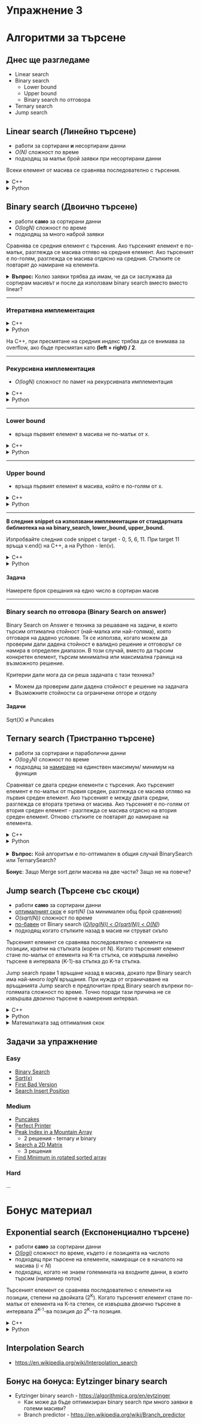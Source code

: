 # Упражнение 3

# Алгоритми за търсене

## Днес ще разгледаме

- Linear search
- Binary search
    - Lower bound
    - Upper bound
    - Binary search по отговора
- Ternary search
- Jump search

## Linear search (Линейно търсене)

- работи за сортирани **и** несортирани данни
- *O(N)* сложност по време
- подходящ за малък брой заявки при несортирани данни

Всеки елемент от масива се сравнява последователно с търсения.


<details>
  <summary>C++</summary>
	
```c++
int linear_search(const vector<int>& arr, int x) {
    for (int i = 0; i < arr.size(); i++) {
        if (arr[i] == x) {
            return i;
        }
    }
    return -1;
}
```

</details>


<details>
  <summary>Python</summary>

```python
def linear_search(arr, X):
    for i in range(len(arr)):
        if arr[i] == X:
            return i
    
    return -1

arr = [9, 4, 3, 2, 6, 7, 1, 8, 5]
X = 6

print(linear_search(arr, X)) # 4
```

</details>

## Binary search (Двоично търсене)

- работи **само** за сортирани данни
- *O(logN)* сложност по време
- подходящ за много наброй заявки

Сравнява се средния елемент с търсения. Ако търсеният елемент е по-малък, разглежда се масива отляво на средния елемент. Ако търсеният е по-голям, разглежда се масива отдясно на средния. Стъпките се повтарят до намиране на елемента.

<details>
	<summary><b>Въпрос:</b> Колко заявки трябва да имам, че да си заслужава да сортирам масивът и после да използвам binary search вместо вместо linear?</summary>

#### 1. Проблем
Искаме да търсим многократно в **несортиран масив** от `n` елемента:
- Всяко query с **linear search** = O(n)
- Ако **сортираме веднъж** (O(n log n)), после всяко търсене е **binary search**: O(log n)

#### 2. Нека имаме `k` заявки за търсене.

- **Ако НЕ сортираш, всяка заявка:**
  - O(n)
  - Общо време: **T₁ = k * n**
- **Ако сортираш веднъж, после binary search:**
  - O(n log n) (сортиране) + O(log n) (всяко търсене)
  - Общо време: **T₂ = n log n + k * log n**


#### 3. Кога е по-изгодно да сортираш?

Искаме **T₂ < T₁:** т.е. **n log n + k log n < k n**
<br />
Определяме при кое k това е изпълнено:

```
n * log n + k * log n < k * n
n * log n < k * (n - log n)
k > n * log n / (n - log n)

// За голямо `n`, може да пренебрегнем `log n` спрямо `n`:
// следователно

k > log n
```

#### 4. Заключение

- **Ако търсиш броя на запитвания `k > log n`**, си струва да сортираш масива и да използваш двоично търсене.
- Ако са **по-малко от log n**, линейното търсене често е по-изгодно.

</details>

---

### Итеративна имплементация

<details>
  <summary>C++</summary>
	
```c++
int binarySearch(vector<int>& nums, int target) {
    int left = 0;
    int right = nums.size() - 1;
    while(left <= right) {
        int mid = left + (right - left) / 2; // !!!
        if(nums[mid] == target)
            return mid;
        else if(nums[mid] > target)
            right = mid - 1;
        else
            left = mid + 1;
    }

    return -1;
}
```

</details>

<details>
  <summary>Python</summary>

```python
def binary_search(arr, X):
    left = 0
    right = len(arr) - 1

    Xi = 0

    while left <= right:
        mid = left + (right - left) // 2

        if X <= arr[mid]:
            right = mid - 1
            Xi = mid
        else:
            left = mid + 1

    return Xi

arr = [10, 20, 30, 40, 50, 60, 70, 80, 90]
X = 60

Xi = binary_search(arr, X)
print(Xi) # 5
```

</details>

На C++, при пресмятане на средния индекс трябва да се внимава за overflow, ако бъде пресмятан като **(left + right) / 2**.

---

### Рекурсивна имплементация

- *O(logN)* сложност по памет на рекурсивната имплементация

<details>
  <summary>C++</summary>

```c++
int binarySearchRecursive(const vector<int> &arr, int l, int r, int x) {
    if (r >= l) {
        int mid = l + (r - l) / 2;
        if (arr[mid] == x)
            return mid;
        if (arr[mid] > x)
            return binarySearchRecursive(arr, l, mid - 1, x);
        return binarySearchRecursive(arr, mid + 1, r, x);
    }
    return -1;
}
```
	
</details>


<details>
  <summary>Python</summary>

```python
def binary_search_recursive(arr, X, left, right):
    if left <= right:
        mid = left + (right - left) // 2

        if X == arr[mid]:
            return mid
        elif X < arr[mid]:
            return binary_search_recursive(arr, X, left, mid - 1)
        return binary_search_recursive(arr, X, mid + 1, right)
    return -1
```

</details>

---

### Lower bound
- връща първият елемент в масива не по-малък от x.

<details>
  <summary>C++</summary>

```c++
int lowerBound(const std::vector<int>& nums, int target) {
    int left = 0;
    int right = nums.size();
    while (left < right) {
        int mid = left + (right - left) / 2;
        if (nums[mid] < target) {
            left = mid + 1;
        } else {
            right = mid;
        }
    }

    return left; // If left == nums.size(), target is greater than all elements
}
```

</details>

<details>
  <summary>Python</summary>

	TODO...
</details>

---

### Upper bound
- връща първият елемент в масива, който е по-голям от x.

<details>
  <summary>C++</summary>

```c++
int upperBound(const std::vector<int>& nums, int target) {
    int left = 0;
    int right = nums.size();
    while (left < right) {
        int mid = left + (right - left) / 2;
        if (nums[mid] <= target) {
            left = mid + 1;
        } else {
            right = mid;
        }
    }
    return left;
}
```

</details>

<details>
  <summary>Python</summary>
	TODO...
</details>

---

**В следния snippet са използвани имплементации от стандартната библиотека на на binary_search, lower_bound, upper_bound.** 

Изпробвайте следния code snippet с target - 0, 5, 6, 11. При target 11 връща v.end() на C++, а на Python - len(v).

<details>
  <summary>C++</summary>

```c++
#include <iostream>
#include <vector>
#include <algorithm>

int main() {
	std::vector<int> v = { 1, 2, 3, 4, 6, 7, 8, 9 };
	int target = 0;

	// https://en.cppreference.com/w/cpp/algorithm/binary_search.html
	std::cout << (std::binary_search(v.begin(), v.end(), target)) << std::endl;

	// https://en.cppreference.com/w/cpp/algorithm/lower_bound.html
	auto lbIter = std::lower_bound(v.begin(), v.end(), target);
	if (lbIter != v.end()) {
		std::cout << *lbIter << std::endl;
	}

	// https://en.cppreference.com/w/cpp/algorithm/upper_bound.html
	auto ubIter = std::upper_bound(v.begin(), v.end(), target);
	if (ubIter != v.end()) {
		std::cout << *ubIter << std::endl;
	}
}
```

</details>

<details>
  <summary>Python</summary>
  
```python
import bisect

v = [1, 2, 3, 4, 6, 7, 8, 9]
targets = [0, 5, 6, 11]

for target in targets:
    print(bisect.bisect_left(v, target))
    print(bisect.bisect_right(v, target))
    print()
```

</details>


#### Задача
Намерете броя срещания на едно число в сортиран масив

---

### Binary search по отговора (Binary Search on answer)
Binary Search on Answer е техника за решаване на задачи, в които търсим оптимална стойност (най-малка или най-голяма), която отговаря на дадено условие. Тя се използва, когато можем да проверим дали дадена стойност е валидно решение и отговорът се намира в определен диапазон. В този случай, вместо да търсим конкретен елемент, търсим минимална или максимална граница на възможното решение.

Критерии дали мога да си реша задачата с тази техника?
- Можем да проверим дали дадена стойност е решение на задачата
- Възможните стойности са ограничени отгоре и отдолу

#### Задачи
Sqrt(X) и Puncakes

## Ternary search (Тристранно търсене)

- работи за сортирани и параболични данни
- *O(log<sub>3</sub>N)* сложност по време
- подходящ за [намиране](https://cp-algorithms.com/num_methods/ternary_search.html) на единствен максимум/ минимум на функция

Сравняват се двата средни елементи с търсения. Ако търсеният елемент е по-малък от първия среден, разглежда се масива отляво на първия среден елемент. Ако търсеният е между двата средни, разглежда се втората третина от масива. Ако търсеният е по-голям от втория среден елемент - разглежда се масива отдясно на втория среден елемент. Отново стъпките се повтарят до намиране на елемента.

<details>
  <summary>C++</summary>
  
```c++
int ternarySearch(const vector<int> &arr, int l, int r, int x) {
    while (r >= l) {
        int mid1 = l + (r - l) / 3;
        int mid2 = r - (r - l) / 3;
        if (arr[mid1] == x)
            return mid1;
        if (arr[mid2] == x)
            return mid2;
        if (x < arr[mid1]) {
            r = mid1 - 1;
        }
        else if (x > arr[mid2]) {
            l = mid2 + 1;
        }
        else {
            l = mid1 + 1;
            r = mid2 - 1;
        }
    }
    return -1;
}
```

</details>

<details>
  <summary>Python</summary>
  
```python
def ternarySearch(arr, key, l, r):
    if r >= l:
        mid1 = l + (r - l) //3
        mid2 = r - (r - l) //3 

        if arr[mid1] == key:
            return mid1
         
        if arr[mid2] == key:
            return mid2

        if key < arr[mid1]:
            return ternarySearch(arr, key, l, mid1 - 1)
        elif key > arr[mid2]:
            return ternarySearch(arr, key, mid2 + 1, r)
        else:
            return ternarySearch(arr, key, mid1 + 1, mid2 - 1)
    return -1

arr = [10, 20, 30, 40, 50, 60, 70, 80, 90]
X = 60

Xi = ternarySearch(arr, X, 0, len(arr) - 1)
print(Xi) # 5
```


</details>

</br>
<details>
  <summary><b>Въпрос:</b> Кой алгоритъм е по-оптимален в общия случай BinarySearch или TernarySearch?</summary>

**Отговор:** BinarySearch, понеже прави по-малко сравнения.

https://www.geeksforgeeks.org/binary-search-preferred-ternary-search/
</details>

**Бонус**: Защо Merge sort дели масива на две части? Защо не на повече?

## Jump search (Търсене със скоци)

- работи **само** за сортирани данни
- [оптималният скок](https://www.wolframalpha.com/input?i=Argmin+of+f%28x%29+%3D+n%2Fx+%2B+x%2C+x+%3E+0%2C+n+%3E+0+for+x) е *sqrt(N)* (за минимален общ брой сравнения)
- *O(sqrt(N))* сложност по време
- [по-бавен](https://www.symbolab.com/solver/limit-calculator/%5Clim_%7Bx%5Cto%5Cinfty%7D%5Cleft(%5Cfrac%7Blnx%7D%7B%5Csqrt%7Bx%7D%7D%5Cright)?or=input) от Binary search ([*O(log(N))* < *O(sqrt(N))* < *O(N)*](https://www.wolframalpha.com/input?i=plot+log%28n%29%2C+sqrt%28n%29+from+1+to+1000))
- подходящ когато стъпките назад в масив ни струват скъпо

Търсеният елемент се сравнява последователно с елементи на позиции, кратни на стъпката (корен от N). Когато търсеният елемент стане по-малък от елемента на K-та стъпка, се извършва линейно търсене в интервала (K-1)-ва стъпка до K-та стъпка.

Jump search прави 1 връщане назад в масива, докато при Binary search има най-много *logN* връщания. При нужда от ограничаване на връщанията Jump search е предпочитан пред Binary search въпреки по-голямата сложност по време. Точно поради тази причина не се извършва двоично търсене в намерения интервал.

<details>
  <summary>C++</summary>

```c++
int jump_search(const vector<int> &arr, int x) {
    int len = arr.size();
    int jump = sqrt(len);
    int start = 0, end = start + jump;

    while (end < len && arr[end] <= x) {
        start = end;
        end += jump;
        if (end > len - 1)
            end = len;
    }

	// we don't do binary here because it requires back steps
    for (int i = start; i < end; i++) {
        if (arr[i] == x)
            return i;
    }
    return -1;
}
```
</details>

<details>
  <summary>Python</summary>
  

```python
import math

def jumpSearch(arr, X):
    N = len(arr)
    block_size = int(math.sqrt(N))

    step = block_size
    prev = 0
    while arr[min(step, N) - 1] < X:
        prev = step
        step += block_size
        if prev >= N:
            return -1

    while arr[prev] < X:
        prev += 1

        if prev == min(step, N):
            return -1
     
    if arr[prev] == X:
        return prev
     
    return -1

arr = [10, 20, 30, 40, 50, 60, 70, 80, 90]
X = 50

Xi = jumpSearch(arr, X)
print(Xi) # 4
```

</details>

<details>
	<summary>Математиката зад оптималния скок</summary>

#### 1. Означения
- Масивът има **`n`** елемента.
- Размерът на скока е **`m`**.

#### 2. Брой стъпки при Jump Search
- **Скокове:** Минаваме масива през всеки `m`-ти елемент: индекси 0, m, 2m, 3m, ...
  - Брой скокове: **`n / m`**
- **Линейно търсене:** След последния скок — търсим линейно в блока (до `m` елемента).


#### 3. Обща формула за стъпките
T(m) = брой скокове + брой проверки в блока

T(m) = n/m + m

#### 4. Оптимизация на T(m)

Търсим минимум на `T(m)` спрямо `m`:

1. Вземаме производната и я приравняваме на 0:

    ```
    dT/dm = -n/m^2 + 1 = 0
    ```

2. Решаваме за `m`:

    ```
    n/m^2 = 1
    m^2 = n
    m = √n
    ```

#### 5. Минимален брой стъпки

Заместваме `m = √n` във формулата:

T(√n) = n/√n + √n = √n + √n = 2√n

#### 6. Заключение

Jump Search е **най-ефикасен при скок m = √n** и има сложност **O(√n)**.

</details>


## Задачи за упражнение

### Easy
- [Binary Search](https://leetcode.com/problems/binary-search/)
- [Sqrt(x)](https://leetcode.com/problems/sqrtx/)
- [First Bad Version](https://leetcode.com/problems/first-bad-version)
- [Search Insert Position](https://leetcode.com/problems/search-insert-position/)

### Medium
- [Puncakes](https://www.hackerrank.com/contests/exam-2022-part2-sda/challenges/puncakes/problem)
- [Perfect Printer](https://www.hackerrank.com/contests/sda-homework-3/challenges/challenge-2674)
- [Peak Index in a Mountain Array](https://leetcode.com/problems/peak-index-in-a-mountain-array)
    - 2 решения - ternary и binary
- [Search a 2D Matrix](https://leetcode.com/problems/search-a-2d-matrix)
    - 3 решения
- [Find Minimum in rotated sorted array](https://leetcode.com/problems/find-minimum-in-rotated-sorted-array/description/)

### Hard
...

# Бонус материал

## Exponential search (Експоненциално търсене)

- работи **само** за сортирани данни
- [*O(logi)*](https://en.wikipedia.org/wiki/Exponential_search#Performance) сложност по време, където *i* е позицията на числото
- подходящ при търсене на елементи, намиращи се в началото на масива (*i < N*)
- подходяш, когато не знаем големината на входните данни, в които търсим (например поток)

Търсеният елемент се сравнява последователно с елементи на позиции, степени на двойката (2<sup>K</sup>). Когато търсеният елемент стане по-малък от елемента на К-та степен, се извършва двоично търсене в интервала 2<sup>K-1</sup>-ва позиция до 2<sup>K</sup>-та позиция.

<details>
  <summary>C++</summary>

```c++
int exponentialSearch(const vector<int>& arr, int X) {
    int N = arr.size();

    if (arr[0] == X)
        return 0;

    int i = 1;
    while (i < N && arr[i] <= X)
        i *= 2;

    int left = i / 2;
    int right = min(i, N - 1);

    return binarySearch(arr, left, right, X);
}
```
</details>

<details>
  <summary>Python</summary>
  
```python
def exponential_search(arr, X):
    N = len(arr)

    i = 1
    while i < N and arr[i] <= X:
        i = i * 2

    left = i // 2
    right = min(i, N-1)
     
    return binary_search(arr, X, left, right)

arr = [10, 20, 30, 40, 50, 60, 70, 80, 90]
X = 60

Xi = exponential_search(arr, X)
print(Xi) # 5
```

</details>

</details>

## Interpolation Search
- https://en.wikipedia.org/wiki/Interpolation_search

## Бонус на бонуса: Eytzinger binary search
- Eytzinger binary search - https://algorithmica.org/en/eytzinger
    - Как може да бъде оптимизиран binary search при много заявки в големи масиви?
	- Branch predictor - https://en.wikipedia.org/wiki/Branch_predictor

